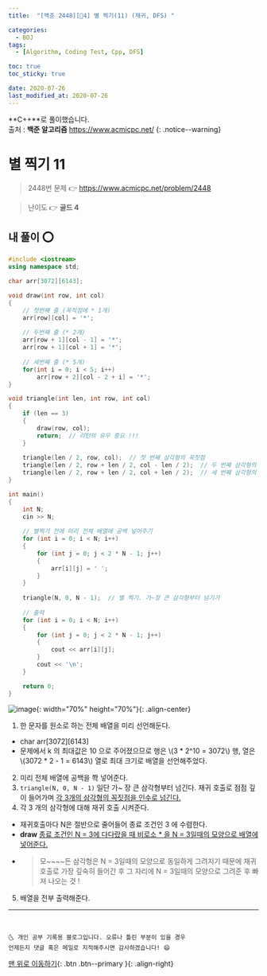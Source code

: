 ```yaml
---
title:  "[백준 2448][💛4] 별 찍기(11) (재귀, DFS) " 

categories:
  - BOJ
tags:
  - [Algorithm, Coding Test, Cpp, DFS]

toc: true
toc_sticky: true

date: 2020-07-26
last_modified_at: 2020-07-26
---
```


**C++**로 풀이했습니다.  
출처 : **백준 알고리즘** <https://www.acmicpc.net/>
{: .notice--warning}

# 별 찍기 11

> 2448번 문제 👉 <https://www.acmicpc.net/problem/2448>

> 난이도 👉 **골드 4**

## 내 풀이 ⭕

```cpp
#include <iostream>
using namespace std;

char arr[3072][6143];

void draw(int row, int col)
{
    // 첫번째 줄 (꼭직점에 * 1개)
    arr[row][col] = '*';
    
    // 두번째 줄 (* 2개)
    arr[row + 1][col - 1] = '*';
    arr[row + 1][col + 1] = '*';
    
    // 세번째 줄 (* 5개)
    for(int i = 0; i < 5; i++)
        arr[row + 2][col - 2 + i] = '*';
}

void triangle(int len, int row, int col)
{
    if (len == 3)
    {
        draw(row, col);
        return;  // 리턴의 유무 중요 !!!
    }
        
    triangle(len / 2, row, col);  // 첫 번째 삼각형의 꼭짓점
    triangle(len / 2, row + len / 2, col - len / 2);  // 두 번째 삼각형의 꼭짓점
    triangle(len / 2, row + len / 2, col + len / 2);  // 세 번째 삼각형의 꼭짓점
}

int main()
{
    int N;
    cin >> N;
    
    // 별찍기 전에 미리 전체 배열에 공백 넣어주기 
    for (int i = 0; i < N; i++)
    {
        for (int j = 0; j < 2 * N - 1; j++)
        {
            arr[i][j] = ' ';
        }
    }
    
    triangle(N, 0, N - 1);  // 별 찍기. 가~장 큰 삼각형부터 넘기기
    
    // 출력 
    for (int i = 0; i < N; i++)
    {
        for (int j = 0; j < 2 * N - 1; j++)
        {
            cout << arr[i][j];
        }
        cout << '\n';
    }

    return 0;
}
```

![image](https://user-images.githubusercontent.com/42318591/88471323-34928f00-cf43-11ea-937c-362fe1ad419b.png){: width="70%" height="70%"}{: .align-center}

1. 한 문자를 원소로 하는 전체 배열을 미리 선언해둔다. 
  - char arr[3072][6143]
  - 문제에서 k 의 최대값은 10 으로 주어졌으므로 행은 \\(3 * 2^10 = 3072\\) 행, 열은 \\(3072 * 2 - 1 = 6143\\) 열로 최대 크기로 배열을 선언해주었다.
2. 미리 전체 배열에 공백을 쫙 넣어준다. 
3. `triangle(N, 0, N - 1)` 일단 가~ 장 큰 삼각형부터 넘긴다. 재귀 호출로 점점 깊이 들어가며 <u>각 3개의 삼각형의 꼭짓점을 인수로 넘긴다.</u>
4. 각 3 개의 삼각형에 대해 재귀 호출 시켜준다.  
  - 재귀호출마다 N은 절반으로 줄어들어 종료 조건인 3 에 수렴한다.
  - **draw** <u>종료 조건인 N = 3에 다다랐을 때 비로소 * 을 N = 3일때의 모양으로 배열에 넣어준다.</u>
  - > 모~~~~든 삼각형은 N = 3일때의 모양으로 동일하게 그려지기 때문에 재귀 호출로 가장 깊숙히 들어간 후 그 자리에 N = 3일때의 모양으로 그려준 후 빠져 나오는 것 !
5. 배열을 전부 출력해준다. 

***
<br>

    🌜 개인 공부 기록용 블로그입니다. 오류나 틀린 부분이 있을 경우 
    언제든지 댓글 혹은 메일로 지적해주시면 감사하겠습니다! 😄

[맨 위로 이동하기](#){: .btn .btn--primary }{: .align-right}